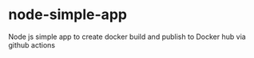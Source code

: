 # node-simple-app
Node js simple app to create docker build and publish to Docker hub via github actions 

